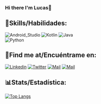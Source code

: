 ### Hi there I'm Lucas👋

## 🎯Skills/Habilidades:
![Android_Studio](https://img.shields.io/badge/Android_Studio-3DDC84?style=for-the-badge&logo=android-studio&logoColor=white&labelColor=101010)
![Kotlin](https://img.shields.io/badge/Kotlin-0095D5?style=for-the-badge&logo=kotlin&logoColor=white&labelColor=101010)
![Java](https://img.shields.io/badge/Java-800404?style=for-the-badge&logo=Java&logoColor=white&labelColor=101010)</br>
![Python](https://img.shields.io/badge/Python-ab9f00?style=for-the-badge&logo=Python&logoColor=white&labelColor=101010)</br>

## 🔎Find me at/Encuéntrame en:
[![Linkedin](https://img.shields.io/badge/-LinkedIn-black?style=for-the-badge&logo=Linkedin)](https://www.linkedin.com/in/lucasginard/)
[![Twitter](https://img.shields.io/badge/-Twitter-black?style=for-the-badge&logo=twitter)](https://twitter.com/lucasginard)
[![Mail](https://img.shields.io/badge/-Email-black?style=for-the-badge&logo=gmail)](mailto:contactolucasginard@gmail.com)
[![Mail](https://img.shields.io/badge/-Play%20Store-black?style=for-the-badge&logo=google-play)](https://play.google.com/store/apps/dev?id=6672316180684879607)
</br>


## 📊Stats/Estadística:
[![Top Langs](https://github-readme-stats.vercel.app/api/top-langs/?username=LucasGinard&layout=compact&theme=algolia&show_icons=true)](https://github.com/LucasGinard/github-readme-stats)
